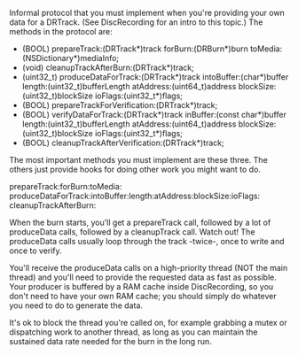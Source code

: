 Informal protocol that you must implement when you're providing your own data for a DRTrack. (See DiscRecording for an intro to this topic.) The methods in the protocol are:

    
- (BOOL) prepareTrack:(DRTrack*)track
              forBurn:(DRBurn*)burn
              toMedia:(NSDictionary*)mediaInfo;
- (void) cleanupTrackAfterBurn:(DRTrack*)track;
- (uint32_t) produceDataForTrack:(DRTrack*)track
                      intoBuffer:(char*)buffer
                          length:(uint32_t)bufferLength
                       atAddress:(uint64_t)address
                       blockSize:(uint32_t)blockSize
                         ioFlags:(uint32_t*)flags;
- (BOOL) prepareTrackForVerification:(DRTrack*)track;
- (BOOL) verifyDataForTrack:(DRTrack*)track
                   inBuffer:(const char*)buffer
                     length:(uint32_t)bufferLength
                  atAddress:(uint64_t)address
                  blockSize:(uint32_t)blockSize
                    ioFlags:(uint32_t*)flags;
- (BOOL) cleanupTrackAfterVerification:(DRTrack*)track;


The most important methods you must implement are these three. The others just provide hooks for doing other work you might want to do.
    
prepareTrack:forBurn:toMedia:
produceDataForTrack:intoBuffer:length:atAddress:blockSize:ioFlags:
cleanupTrackAfterBurn:


When the burn starts, you'll get a prepareTrack call, followed by a lot of produceData calls, followed by a cleanupTrack call. Watch out! The produceData calls usually loop through the track -twice-, once to write and once to verify.

You'll receive the produceData calls on a high-priority thread (NOT the main thread) and you'll need to provide the requested data as fast as possible. Your producer is buffered by a RAM cache inside DiscRecording, so you don't need to have your own RAM cache; you should simply do whatever you need to do to generate the data.

It's ok to block the thread you're called on, for example grabbing a mutex or dispatching work to another thread, as long as you can maintain the sustained data rate needed for the burn in the long run.
